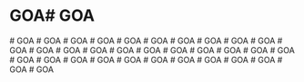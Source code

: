 # GOA#   G O A  
 #   G O A  
 #   G O A  
 #   G O A  
 #   G O A  
 #   G O A  
 #   G O A  
 #   G O A  
 #   G O A  
 #   G O A  
 #   G O A  
 #   G O A  
 #   G O A  
 #   G O A  
 #   G O A  
 #   G O A  
 #   G O A  
 #   G O A  
 #   G O A  
 #   G O A  
 #   G O A  
 #   G O A  
 #   G O A  
 #   G O A  
 #   G O A  
 #   G O A  
 #   G O A  
 #   G O A  
 #   G O A  
 #   G O A  
 #   G O A  
 #   G O A  
 #   G O A  
 #   G O A  
 